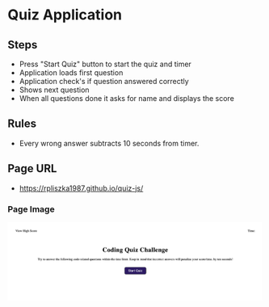 # Quiz Application

## Steps

- Press "Start Quiz" button to start the quiz and timer
- Application loads first question
- Application check's if question answered correctly
- Shows next question
- When all questions done it asks for name and displays the score

## Rules

- Every wrong answer subtracts 10 seconds from timer.

## Page URL

- https://rpliszka1987.github.io/quiz-js/

### Page Image

![Page Screenshot](./assets/images/pageScreenShot.png)
